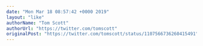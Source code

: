 ```yaml
---
date: "Mon Mar 18 08:57:42 +0000 2019"
layout: "like"
authorName: "Tom Scott"
authorUrl: "https://twitter.com/tomscott"
originalPost: "https://twitter.com/tomscott/status/1107566736260415491"
---
```

